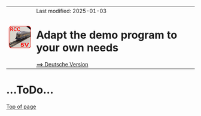 <table><tr><td><img src="../../images/RCC5V_Logo_96.png"></img></td><td>
Last modified: 2025-01-03 <a name="up"></a><br>   
<h1>Adapt the demo program to your own needs</h1>
<a href="CUSTOMIZE_D.md">==> Deutsche Version</a>&nbsp; &nbsp; &nbsp; 
</td></tr></table>    

# ...ToDo...

[Top of page](#up)
